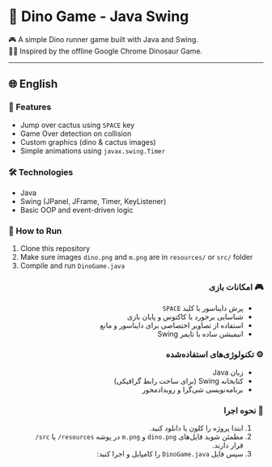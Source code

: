 # 🦖 Dino Game - Java Swing

🎮 A simple Dino runner game built with Java and Swing.  
🏃‍♂️ Inspired by the offline Google Chrome Dinosaur Game.  

---

## 🌐 English

### 🚀 Features
- Jump over cactus using `SPACE` key
- Game Over detection on collision
- Custom graphics (dino & cactus images)
- Simple animations using `javax.swing.Timer`

### 🛠️ Technologies
- Java
- Swing (JPanel, JFrame, Timer, KeyListener)
- Basic OOP and event-driven logic

### 📁 How to Run
1. Clone this repository
2. Make sure images `dino.png` and `m.png` are in `resources/` or `src/` folder
3. Compile and run `DinoGame.java`




<h3 dir="rtl">🎮 امکانات بازی</h3>

<ul dir="rtl">
  <li>پرش دایناسور با کلید <code>SPACE</code></li>
  <li>شناسایی برخورد با کاکتوس و پایان بازی</li>
  <li>استفاده از تصاویر اختصاصی برای دایناسور و مانع</li>
  <li>انیمیشن ساده با تایمر Swing</li>
</ul>

<h3 dir="rtl">⚙️ تکنولوژی‌های استفاده‌شده</h3>

<ul dir="rtl">
  <li>زبان Java</li>
  <li>کتابخانه Swing (برای ساخت رابط گرافیکی)</li>
  <li>برنامه‌نویسی شی‌گرا و رویدادمحور</li>
</ul>

<h3 dir="rtl">🧪 نحوه اجرا</h3>

<ol dir="rtl">
  <li>ابتدا پروژه را کلون یا دانلود کنید.</li>
  <li>مطمئن شوید فایل‌های <code>dino.png</code> و <code>m.png</code> در پوشه <code>resources/</code> یا <code>src/</code> قرار دارند.</li>
  <li>سپس فایل <code>DinoGame.java</code> را کامپایل و اجرا کنید:</li>
</ol>
